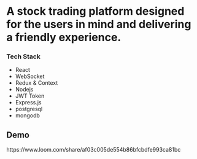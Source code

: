 # A stock trading platform designed for the users in mind and delivering a friendly experience.

<h3>Tech Stack</h3>

<ul>
    <li>React</li>
    <li>WebSocket</li>
    <li>Redux & Context</li>
    <li>Nodejs</li>
    <li>JWT Token</li>
    <li>Express.js</li>
    <li>postgresql</li>
    <li>mongodb</li>
</ul>

<h2>Demo</h2>
<a>https://www.loom.com/share/af03c005de554b86bfcbdfe993ca81bc</a>
